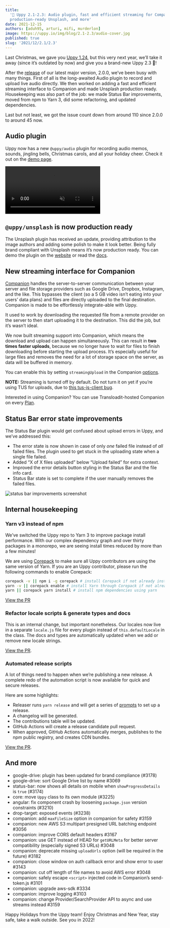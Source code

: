 ```yaml
---
title:
  '🎄 Uppy 2.1-2.3: Audio plugin, fast and efficient streaming for Companion,
  production-ready Unsplash, and more'
date: 2021-12-15
authors: [aduh95, arturi, mifi, murderlon]
image: https://uppy.io/img/blog/2.1-2.3/audio-cover.jpg
published: true
slug: '2021/12/2.1/2.3'
---
```


<!--retext-simplify ignore very-->

Last Christmas, we gave you [Uppy 1.24](https://uppy.io/blog/2020/12/1.24/), but
this very next year, we’ll take it away (since it’s outdated by now) and give
you a brand-new Uppy 2.3 🎁!

After the [release](https://uppy.io/blog/2021/08/2.0/) of our latest major
version, 2.0.0, we’ve been busy with many things. First of all is the
long-awaited Audio plugin to record and upload live audio directly. We then
worked on adding a fast and efficient streaming interface to Companion and made
Unsplash production ready. Housekeeping was also part of the job: we made Status
Bar improvements, moved from npm to Yarn 3, did some refactoring, and updated
dependencies.

Last but not least, we got the issue count down from around 110 since 2.0.0 to
around 45 now.

<!--truncate-->

## Audio plugin

Uppy now has a new `@uppy/audio` plugin for recording audio memos, sounds,
jingling bells, Christmas carols, and all your holiday cheer. Check it out on
the [demo page](https://uppy.io/examples/dashboard/).

<video alt="Audio plugin demo" muted autoplay loop>
  <source src="/img/blog/2.1-2.3/audio-demo.mp4" type="video/mp4" />
  Your browser does not support the video tag: https://uppy.io/img/blog/2.1-2.3/audio-demo.mp4
</video>

## `@uppy/unsplash` is now production ready

The Unsplash plugin has received an update, providing attribution to the image
authors and adding some polish to make it look better. Being fully brand
compliant with Unsplash means it’s now production ready. You can demo the plugin
on the [website](https://uppy.io/examples/dashboard) or read the
[docs](https://uppy.io/docs/unsplash/).

## New streaming interface for Companion

[Companion][companion] handles the server-to-server communication between your
server and file storage providers such as Google Drive, Dropbox, Instagram, and
the like. This bypasses the client (so a 5 GB video isn’t eating into your
users’ data plans) and files are directly uploaded to the final destination.
Companion is made to be effortlessly integrate-able with Uppy.

It used to work by downloading the requested file from a remote provider on the
server to then start uploading it to the destination. This did the job, but it’s
wasn’t ideal.

We now built streaming support into Companion, which means the download and
upload can happen simultaneously. This can result in **two times faster
uploads**, because we no longer have to wait for files to finish downloading
before starting the upload process. It’s especially useful for large files and
removes the need for a lot of storage space on the server, as data will be
buffered in memory.

You can enable this by setting `streamingUpload` in the Companion
[options](https://uppy.io/docs/companion/#Options).

**NOTE:** Streaming is turned off by default. Do not turn it on yet if you’re
using TUS for uploads, due to
[this tus-js-client bug](https://github.com/tus/tus-js-client/issues/275).

Interested in using Companion? You can use Transloadit-hosted Companion on every
[Plan](https://transloadit.com/pricing/).

## Status Bar error state improvements

The Status Bar plugin would get confused about upload errors in Uppy, and we’ve
addressed this:

- The error state is now shown in case of only _one_ failed file instead of
  _all_ failed files. The plugin used to get stuck in the uploading state when a
  single file failed.
- Added “X of X files uploaded” below “Upload failed” for extra context.
- Improved the error details button styling in the Status Bar and the file info
  card.
- Status Bar state is set to complete if the user manually removes the failed
  files.

![status bar improvements screenshot](/img/blog/2.1-2.3/status-bar-improvements.jpg)

## Internal housekeeping

### Yarn v3 instead of npm

We’ve switched the Uppy repo to Yarn 3 to improve package install performance.
With our complex dependency graph and over thirty packages in a monorepo, we are
seeing install times reduced by more than a few minutes!

We are using [Corepack](https://github.com/nodejs/corepack) to make sure all
Uppy contributors are using the same version of Yarn. If you are an Uppy
contributor, please run the following commands to enable Corepack:

```sh
corepack -v || npm i -g corepack # install Corepack if not already installed
yarn -v || corepack enable # install Yarn through Corepack if not already installed
yarn || corepack yarn install # install npm dependencies using yarn
```

[View the PR](https://github.com/transloadit/uppy/pull/3237)

### Refactor locale scripts & generate types and docs

This is an internal change, but important nonetheless. Our locales now live in a
separate `locale.js` file for every plugin instead of `this.defaultLocale` in
the class. The docs and types are automatically updated when we add or remove
new locale strings.

[View the PR](https://github.com/transloadit/uppy/pull/3276).

### Automated release scripts

A lot of things need to happen when we’re publishing a new release. A complete
redo of the automation script is now available for quick and secure releases.

Here are some highlights:

- Releaser runs `yarn release` and will get a series of
  [prompts](https://github.com/terkelg/prompts) to set up a release.
- A changelog will be generated.
- The contributions table will be updated.
- GitHub Actions will create a release candidate pull request.
- When approved, GitHub Actions automatically merges, publishes to the npm
  public registry, and creates CDN bundles.

[View the PR](https://github.com/transloadit/uppy/pull/3304).

## And more

- google-drive: plugin has been updated for brand compliance (#3178)
- google-drive: sort Google Drive list by name #3069
- status-bar: now shows all details on mobile when `showProgressDetails` is
  `true` (#3174)
- core: move `Uppy` class to its own module (#3225)
- angular: fix component crash by loosening `package.json` version constraints
  (#3210)
- drop-target: exposed events (#3238)
- companion: add `maxFileSize` option in companion for safety #3159
- companion: new AWS S3 multipart presigned URL batching endpoint #3056
- companion: improve CORS default headers #3167
- companion: use GET instead of HEAD for `getURLMeta` for better server
  compatibility (especially signed S3 URLs) #3048
- companion: deprecate missing `uploadUrls` option (will be required in the
  future) #3182
- companion: close window on auth callback error and show error to user #3143
- companion: cut off length of file names to avoid AWS error #3048
- companion: safely escape `<script>` injected code in Companion’s send-token.js
  #3101
- companion: upgrade aws-sdk #3334
- companion: improve logging #3103
- companion: change Provider/SearchProvider API to async and use streams instead
  #3159

Happy Holidays from the Uppy team! Enjoy Christmas and New Year, stay safe, take
a walk outside. See you in 2022!

<!-- definitions -->

[companion]: https://uppy.io/docs/companion/
